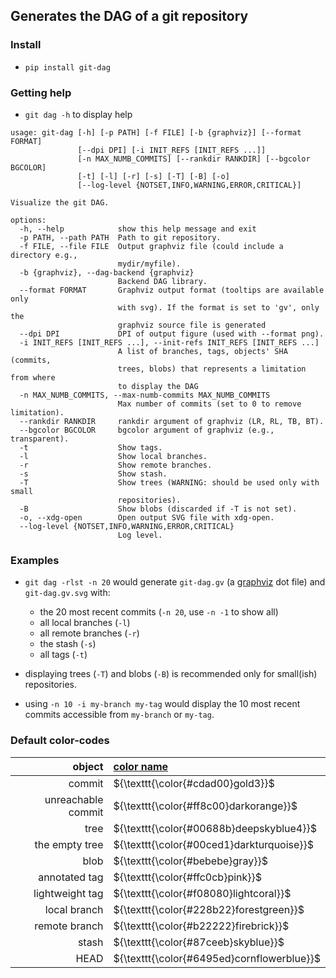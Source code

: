 ## Generates the DAG of a git repository

### Install

+ `pip install git-dag`

### Getting help

+ `git dag -h` to display help

```
usage: git-dag [-h] [-p PATH] [-f FILE] [-b {graphviz}] [--format FORMAT]
               [--dpi DPI] [-i INIT_REFS [INIT_REFS ...]]
               [-n MAX_NUMB_COMMITS] [--rankdir RANKDIR] [--bgcolor BGCOLOR]
               [-t] [-l] [-r] [-s] [-T] [-B] [-o]
               [--log-level {NOTSET,INFO,WARNING,ERROR,CRITICAL}]

Visualize the git DAG.

options:
  -h, --help            show this help message and exit
  -p PATH, --path PATH  Path to git repository.
  -f FILE, --file FILE  Output graphviz file (could include a directory e.g.,
                        mydir/myfile).
  -b {graphviz}, --dag-backend {graphviz}
                        Backend DAG library.
  --format FORMAT       Graphviz output format (tooltips are available only
                        with svg). If the format is set to 'gv', only the
                        graphviz source file is generated
  --dpi DPI             DPI of output figure (used with --format png).
  -i INIT_REFS [INIT_REFS ...], --init-refs INIT_REFS [INIT_REFS ...]
                        A list of branches, tags, objects' SHA (commits,
                        trees, blobs) that represents a limitation from where
                        to display the DAG
  -n MAX_NUMB_COMMITS, --max-numb-commits MAX_NUMB_COMMITS
                        Max number of commits (set to 0 to remove limitation).
  --rankdir RANKDIR     rankdir argument of graphviz (LR, RL, TB, BT).
  --bgcolor BGCOLOR     bgcolor argument of graphviz (e.g., transparent).
  -t                    Show tags.
  -l                    Show local branches.
  -r                    Show remote branches.
  -s                    Show stash.
  -T                    Show trees (WARNING: should be used only with small
                        repositories).
  -B                    Show blobs (discarded if -T is not set).
  -o, --xdg-open        Open output SVG file with xdg-open.
  --log-level {NOTSET,INFO,WARNING,ERROR,CRITICAL}
                        Log level.
```

### Examples

+ `git dag -rlst -n 20` would generate `git-dag.gv` (a [graphviz](https://graphviz.org/)
  dot file) and `git-dag.gv.svg` with:
  + the 20 most recent commits (`-n 20`, use `-n -1` to show all)
  + all local branches (`-l`)
  + all remote branches (`-r`)
  + the stash (`-s`)
  + all tags (`-t`)

+ displaying trees (`-T`) and blobs (`-B`) is recommended only for small(ish)
  repositories.

+ using `-n 10 -i my-branch my-tag` would display the 10 most recent commits accessible
  from `my-branch` or `my-tag`.

### Default color-codes

|             object | [color name](https://graphviz.org/doc/info/colors.html) |
|-------------------:|:--------------------------------------------------------|
|             commit | ${\texttt{\color{#cdad00}gold3}}$                       |
| unreachable commit | ${\texttt{\color{#ff8c00}darkorange}}$                  |
|               tree | ${\texttt{\color{#00688b}deepskyblue4}}$                |
|     the empty tree | ${\texttt{\color{#00ced1}darkturquoise}}$               |
|               blob | ${\texttt{\color{#bebebe}gray}}$                        |
|      annotated tag | ${\texttt{\color{#ffc0cb}pink}}$                        |
|    lightweight tag | ${\texttt{\color{#f08080}lightcoral}}$                  |
|       local branch | ${\texttt{\color{#228b22}forestgreen}}$                 |
|      remote branch | ${\texttt{\color{#b22222}firebrick}}$                   |
|              stash | ${\texttt{\color{#87ceeb}skyblue}}$                     |
|               HEAD | ${\texttt{\color{#6495ed}cornflowerblue}}$              |
